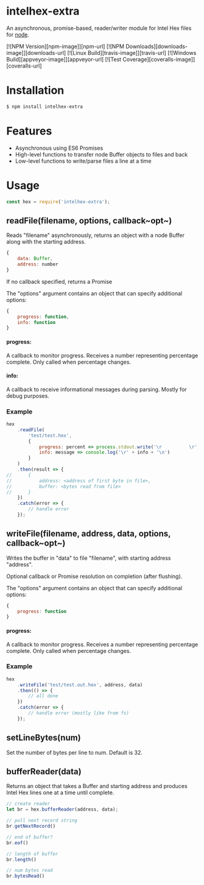 # intelhex-extra

An asynchronous, promise-based, reader/writer module for Intel Hex files for [node](http://nodejs.org).

  [![NPM Version][npm-image]][npm-url]
  [![NPM Downloads][downloads-image]][downloads-url]
  [![Linux Build][travis-image]][travis-url]
  [![Windows Build][appveyor-image]][appveyor-url]
  [![Test Coverage][coveralls-image]][coveralls-url]


# Installation
```bash
$ npm install intelhex-extra
```
# Features
* Asynchronous using ES6 Promises
* High-level functions to transfer node Buffer objects to files and back
* Low-level functions to write/parse files a line at a time
# Usage
```js
const hex = require('intelhex-extra');
```
## readFile(filename, options, callback~opt~)

Reads "filename" asynchronously, returns an object with a node Buffer along with the starting address.
```js
{
    data: Buffer,
    address: number
}
```

If no callback specified, returns a Promise

The "options" argument contains an object that can specify additional options:
```js
{
    progress: function,
    info: function
}
```
#### progress:
A callback to monitor progress.  Receives a number representing percentage complete.  Only called when percentage changes.
#### info:
A callback to receive informational messages during parsing.  Mostly for debug purposes.
### Example
```js
hex
    .readFile(
        'test/test.hex',
        {
            progress: percent => process.stdout.write('\r          \r' + percent + '%'),
            info: message => console.log('\r' + info + '\n')
        }
    )
    .then(result => {
//      {
//          address: <address of first byte in file>, 
//          buffer: <bytes read from file>
//      }
    })
    .catch(error => {
        // handle error
    });
```
## writeFile(filename, address, data, options, callback~opt~)

Writes the buffer in "data" to file "filename", with starting address "address".

Optional callback or Promise resolution on completion (after flushing).

The "options" argument contains an object that can specify additional options:
```js
{
    progress: function
}
```
#### progress:
A callback to monitor progress.  Receives a number representing percentage complete.  Only called when percentage changes.
### Example
```js
hex
    .writeFile('test/test.out.hex', address, data)
    .then(() => {
        // all done
    })
    .catch(error => {
        // handle error (mostly like from fs)
    });
```
## setLineBytes(num)
Set the number of bytes per line to num.  Default is 32.
## bufferReader(data)
Returns an object that takes a Buffer and starting address and produces Intel Hex lines one at a time until complete.
```js
// create reader
let br = hex.bufferReader(address, data);

// pull next record string
br.getNextRecord()

// end of buffer?
br.eof()

// length of buffer
br.length()

// num bytes read
br.bytesRead()

